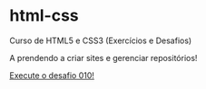# html-css
Curso de HTML5 e CSS3 (Exercícios e Desafios)

A prendendo a criar sites e gerenciar repositórios!

<a href="https://yuucod.github.io/html-css/desafios/desafios-modulo2/desafio010/desafio010.html">Execute o desafio 010!</a> 